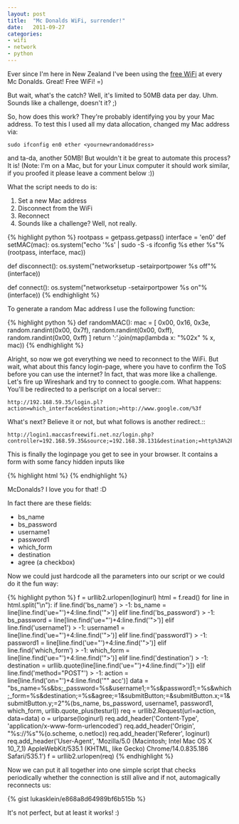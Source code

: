 ```yaml
---
layout: post
title:  "Mc Donalds WiFi, surrender!"
date:   2011-09-27
categories:
- wifi
- network
- python
---
```


Ever since I'm here in New Zealand I've been using the [free WiFi](http://www.mcdonalds.com/us/en/services/free_wifi.html) at every Mc
Donalds. Great! Free WiFi! =)

But wait, what's the catch? Well, it's limited to 50MB data per day. Uhm.
Sounds like a challenge, doesn't it? ;)

So, how does this work? They're probably identifying you by your Mac address.
To test this I used all my data allocation, changed my Mac address via:

	sudo ifconfig en0 ether <yournewrandomaddress>

and ta-da, another 50MB! But wouldn't it be great to automate this process?
It is! (Note: I'm on a Mac, but for your Linux computer it should work similar,
if you proofed it please leave a comment below :))

What the script needs to do is:

1. Set a new Mac address
2. Disconnect from the WiFi
3. Reconnect
4. Sounds like a challenge? Well, not really.


{% highlight python %}
rootpass = getpass.getpass()
interface = 'en0'
def setMAC(mac):
	os.system("echo '%s' | sudo -S -s ifconfig %s ether %s"%(rootpass, interface, mac))

def disconnect():
	os.system("networksetup -setairportpower %s off"%(interface))

def connect():
	os.system("networksetup -setairportpower %s on"%(interface))
{% endhighlight %}


To generate a random Mac address I use the following function:

{% highlight python %}
def randomMAC():
	mac = [ 0x00, 0x16, 0x3e,
		random.randint(0x00, 0x7f),
		random.randint(0x00, 0xff),
		random.randint(0x00, 0xff) ]
	return ':'.join(map(lambda x: "%02x" % x, mac))
{% endhighlight %}


Alright, so now we got everything we need to reconnect to the WiFi. But wait,
what about this fancy login-page, where you have to confirm the ToS before you
can use the internet? In fact, that was more like a challenge. Let's fire
up Wireshark and try to connect to google.com. What happens: You'll be
redirected to a perlscript on a local server::

	http://192.168.59.35/login.pl?action=which_interface&destination;=http://www.google.com/%3f

What's next? Believe it or not, but what follows is another redirect.::

	http://login1.maccasfreewifi.net.nz/login.php?controller=192.168.59.35&source;=192.168.38.131&destination;=http%3A%2F%2Fwww.google.com%2F%3F≈_name=&ssid;=≈=&mac;=00%3A16%3A3e%3A7e%3Ab1%3A7f

This is finally the loginpage you get to see in your browser. It contains a
form with some fancy hidden inputs like

{% highlight html %}
<input type="hidden" name="bs_password" value="bigmac" />
{% endhighlight %}

McDonalds? I love you for that! :D

In fact there are these fields:

* bs_name
* bs_password
* username1
* password1
* which_form
* destination
* agree (a checkbox)

Now we could just hardcode all the parameters into our script or we could do
it the fun way:

{% highlight python %}
f = urllib2.urlopen(loginurl)
html = f.read()
for line in html.split("\n"):
	if line.find('bs_name') > -1:
		bs_name = line[line.find('ue="')+4:line.find('">')]
	elif line.find('bs_password') > -1:
		bs_password = line[line.find('ue="')+4:line.find('">')]
	elif line.find('username1') > -1:
		username1 = line[line.find('ue="')+4:line.find('">')]
	elif line.find('password1') > -1:
		password1 = line[line.find('ue="')+4:line.find('">')]
	elif line.find('which_form') > -1:
		which_form = line[line.find('ue="')+4:line.find('">')]
	elif line.find('destination') > -1:
		destination  = urllib.quote(line[line.find('ue="')+4:line.find('">')])
	elif line.find('method="POST"') > -1:
		action = line[line.find('on="')+4:line.find('"" acc')]
data = "bs_name=%s&bs;_password=%s&username1;=%s&password1;=%s&which;_form=%s&destination;=%s&agree;=1&submitButton;=&submitButton.x;=1&submitButton.y;=2"%(bs_name, bs_password, username1, password1, which_form, urllib.quote_plus(testurl))
req = urllib2.Request(url=action, data=data)
o = urlparse(loginurl)
req.add_header('Content-Type', 'application/x-www-form-urlencoded')
req.add_header('Origin', "%s://%s"%(o.scheme, o.netloc))
req.add_header('Referer', loginurl)
req.add_header('User-Agent', 'Mozilla/5.0 (Macintosh; Intel Mac OS X 10_7_1) AppleWebKit/535.1 (KHTML, like Gecko) Chrome/14.0.835.186 Safari/535.1')
f = urllib2.urlopen(req)
{% endhighlight %}

Now we can put it all together into one simple script that checks periodically whether the connection is still alive and if not, automagically reconnects us:

{% gist lukasklein/e868a8d64989bf6b515b %}

It's not perfect, but at least it works! :)
